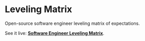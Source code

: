 # Leveling Matrix
Open-source software engineer leveling matrix of expectations.

See it live: [**Software Engineer Leveling Matrix**](https://h3h.github.io/leveling-matrix/).

